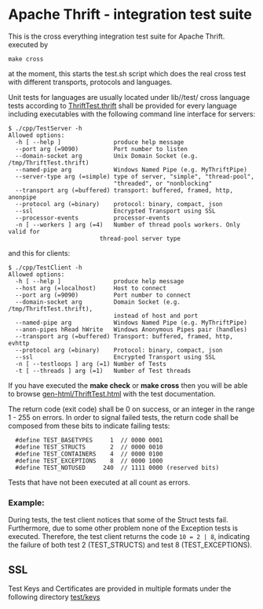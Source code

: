 # Apache Thrift - integration test suite

This is the cross everything integration test suite for Apache Thrift.
executed by

    make cross

at the moment, this starts the test.sh script which does the real cross test
with different transports, protocols and languages.

Unit tests for languages are usually located under lib/<lang>/test/
cross language tests according to [ThriftTest.thrift](ThriftTest.thrift) shall be
provided for every language including executables with the following command
line interface for servers:

    $ ./cpp/TestServer -h
    Allowed options:
      -h [ --help ]               produce help message
      --port arg (=9090)          Port number to listen
      --domain-socket arg         Unix Domain Socket (e.g. /tmp/ThriftTest.thrift)
      --named-pipe arg            Windows Named Pipe (e.g. MyThriftPipe)
      --server-type arg (=simple) type of server, "simple", "thread-pool", 
                                  "threaded", or "nonblocking"
      --transport arg (=buffered) transport: buffered, framed, http, anonpipe
      --protocol arg (=binary)    protocol: binary, compact, json
      --ssl                       Encrypted Transport using SSL
      --processor-events          processor-events
      -n [ --workers ] arg (=4)   Number of thread pools workers. Only valid for 
                              thread-pool server type

and this for clients:

    $ ./cpp/TestClient -h
    Allowed options:
      -h [ --help ]               produce help message
      --host arg (=localhost)     Host to connect
      --port arg (=9090)          Port number to connect
      --domain-socket arg         Domain Socket (e.g. /tmp/ThriftTest.thrift), 
                                  instead of host and port
      --named-pipe arg            Windows Named Pipe (e.g. MyThriftPipe)
      --anon-pipes hRead hWrite   Windows Anonymous Pipes pair (handles)
      --transport arg (=buffered) Transport: buffered, framed, http, evhttp
      --protocol arg (=binary)    Protocol: binary, compact, json
      --ssl                       Encrypted Transport using SSL
      -n [ --testloops ] arg (=1) Number of Tests
      -t [ --threads ] arg (=1)   Number of Test threads 

If you have executed the **make check** or **make cross** then you will be able to browse
[gen-html/ThriftTest.html](gen-html/ThriftTest.html) with the test documentation.

The return code (exit code) shall be 0 on success, or an integer in the range 1 - 255 on errors. 
In order to signal failed tests, the return code shall be composed from these bits to indicate 
failing tests:

      #define TEST_BASETYPES     1  // 0000 0001
      #define TEST_STRUCTS       2  // 0000 0010
      #define TEST_CONTAINERS    4  // 0000 0100
      #define TEST_EXCEPTIONS    8  // 0000 1000
      #define TEST_NOTUSED     240  // 1111 0000 (reserved bits)

Tests that have not been executed at all count as errors.
	  
### Example: 

During tests, the test client notices that some of the Struct tests fail. 
Furthermore, due to some other problem none of the Exception tests is executed. 
Therefore, the test client returns the code `10 = 2 | 8`, indicating the failure 
of both test 2 (TEST_STRUCTS) and test 8 (TEST_EXCEPTIONS). 


## SSL
Test Keys and Certificates are provided in multiple formats under the following
directory [test/keys](keys)

